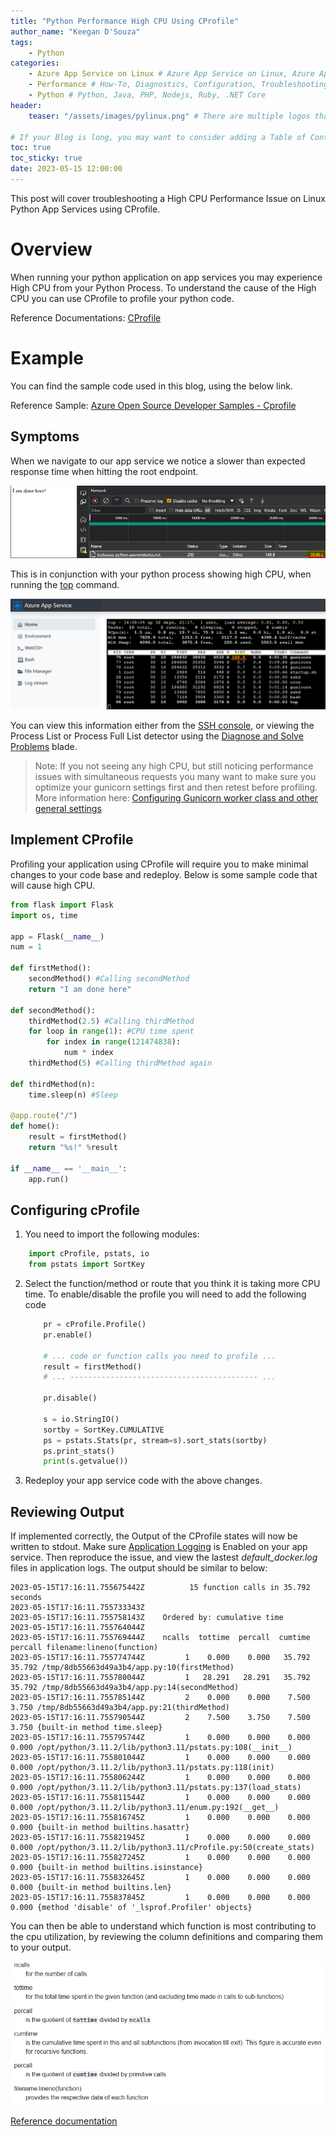 ```yaml
---
title: "Python Performance High CPU Using CProfile"
author_name: "Keegan D'Souza"
tags:
    - Python
categories:
    - Azure App Service on Linux # Azure App Service on Linux, Azure App Service on Windows, Function App, Azure VM, Azure SDK
    - Performance # How-To, Diagnostics, Configuration, Troubleshooting, Performance
    - Python # Python, Java, PHP, Nodejs, Ruby, .NET Core
header:
    teaser: "/assets/images/pylinux.png" # There are multiple logos that can be used in "/assets/images" if you choose to add one.

# If your Blog is long, you may want to consider adding a Table of Contents by adding the following two settings.
toc: true
toc_sticky: true
date: 2023-05-15 12:00:00
---
```


This post will cover troubleshooting a High CPU Performance Issue on Linux Python App Services using CProfile.

# Overview
When running your python application on app services you may experience High CPU from your Python Process.
To understand the cause of the High CPU you can use CProfile to profile your python code.

Reference Documentations: [CProfile](https://docs.python.org/3/library/profile.html)

# Example
You can find the sample code used in this blog, using the below link.

Reference Sample: [Azure Open Source Developer Samples - Cprofile](https://github.com/azureossd/python-performance-samples/tree/master/cpu/cprofile_end)

## Symptoms
When we navigate to our app service we notice a slower than expected response time when hitting the root endpoint.

![High Response Time](/media/2023/05/python-performance-cprofile-1.png)

This is in conjunction with your python process showing high CPU, when running the [top](https://man7.org/linux/man-pages/man1/top.1.html) command.

![Top](/media/2023/05/python-performance-cprofile-2.png)


You can view this information either from the [SSH console](https://learn.microsoft.com/en-us/azure/app-service/configure-linux-open-ssh-session), or viewing the Process List or Process Full List detector using the [Diagnose and Solve Problems](https://learn.microsoft.com/en-us/azure/app-service/overview-diagnostics) blade.



 > Note: If you not seeing any high CPU, but still noticing performance issues with simultaneous requests you many want to make sure you optimize your gunicorn settings first and then retest before profiling. More information here: [Configuring Gunicorn worker class and other general settings](https://azureossd.github.io/2023/01/27/Configuring-Gunicorn-worker-classes-and-other-general-settings/index.html)

## Implement CProfile
Profiling your application using CProfile will require you to make minimal changes to your code base and redeploy.
Below is some sample code that will cause high CPU.

~~~ python
from flask import Flask
import os, time

app = Flask(__name__)
num = 1

def firstMethod():
    secondMethod() #Calling secondMethod
    return "I am done here"

def secondMethod():
    thirdMethod(2.5) #Calling thirdMethod 
    for loop in range(1): #CPU time spent
        for index in range(121474838):
            num * index
    thirdMethod(5) #Calling thirdMethod again

def thirdMethod(n):
    time.sleep(n) #Sleep

@app.route("/")
def home():  
    result = firstMethod()
    return "%s!" %result

if __name__ == '__main__':
    app.run()

~~~

## Configuring cProfile
1. You need to import the following modules:
```python
    import cProfile, pstats, io
    from pstats import SortKey
```
2. Select the function/method or route that you think it is taking more CPU time. To enable/disable the profile you will need to add the following code

    ```python
        pr = cProfile.Profile()
        pr.enable()
        
        # ... code or function calls you need to profile ...
        result = firstMethod()
        # ... ------------------------------------------ ...

        pr.disable()

        s = io.StringIO()
        sortby = SortKey.CUMULATIVE
        ps = pstats.Stats(pr, stream=s).sort_stats(sortby)
        ps.print_stats()
        print(s.getvalue())
    ```

3. Redeploy your app service code with the above changes. 


## Reviewing Output
If implemented correctly, the Output of the CProfile states will now be written to stdout.
Make sure [Application Logging](https://learn.microsoft.com/en-us/azure/app-service/troubleshoot-diagnostic-logs#enable-application-logging-linuxcontainer) is Enabled on your app service. Then reproduce the issue, and view the lastest *default_docker.log* files in application logs.
The output should be similar to below: 

~~~
2023-05-15T17:16:11.755675442Z          15 function calls in 35.792 seconds
2023-05-15T17:16:11.755733343Z 
2023-05-15T17:16:11.755758143Z    Ordered by: cumulative time
2023-05-15T17:16:11.755764044Z 
2023-05-15T17:16:11.755769444Z    ncalls  tottime  percall  cumtime  percall filename:lineno(function)
2023-05-15T17:16:11.755774744Z         1    0.000    0.000   35.792   35.792 /tmp/8db55663d49a3b4/app.py:10(firstMethod)
2023-05-15T17:16:11.755780044Z         1   28.291   28.291   35.792   35.792 /tmp/8db55663d49a3b4/app.py:14(secondMethod)
2023-05-15T17:16:11.755785144Z         2    0.000    0.000    7.500    3.750 /tmp/8db55663d49a3b4/app.py:21(thirdMethod)
2023-05-15T17:16:11.755790544Z         2    7.500    3.750    7.500    3.750 {built-in method time.sleep}
2023-05-15T17:16:11.755795744Z         1    0.000    0.000    0.000    0.000 /opt/python/3.11.2/lib/python3.11/pstats.py:108(__init__)
2023-05-15T17:16:11.755801044Z         1    0.000    0.000    0.000    0.000 /opt/python/3.11.2/lib/python3.11/pstats.py:118(init)
2023-05-15T17:16:11.755806244Z         1    0.000    0.000    0.000    0.000 /opt/python/3.11.2/lib/python3.11/pstats.py:137(load_stats)
2023-05-15T17:16:11.755811544Z         1    0.000    0.000    0.000    0.000 /opt/python/3.11.2/lib/python3.11/enum.py:192(__get__)
2023-05-15T17:16:11.755816745Z         1    0.000    0.000    0.000    0.000 {built-in method builtins.hasattr}
2023-05-15T17:16:11.755821945Z         1    0.000    0.000    0.000    0.000 /opt/python/3.11.2/lib/python3.11/cProfile.py:50(create_stats)
2023-05-15T17:16:11.755827245Z         1    0.000    0.000    0.000    0.000 {built-in method builtins.isinstance}
2023-05-15T17:16:11.755832645Z         1    0.000    0.000    0.000    0.000 {built-in method builtins.len}
2023-05-15T17:16:11.755837845Z         1    0.000    0.000    0.000    0.000 {method 'disable' of '_lsprof.Profiler' objects}
~~~

You can then be able to understand which function is most contributing to the cpu utilization, by reviewing the column definitions and comparing them to your output. 

![CProfile Column Definitions](/media/2023/05/python-performance-cprofile-3.png)

[Reference documentation](https://docs.python.org/3/library/profile.html)
















